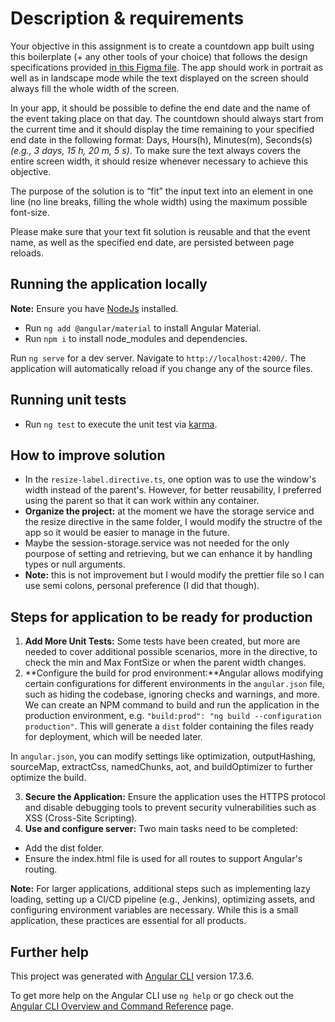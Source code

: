# Description & requirements

Your objective in this assignment is to create a countdown app built using this boilerplate (+ any
other tools of your choice) that follows the design specifications provided
[in this Figma file](https://www.figma.com/file/UPEugUz5jM9IzIkWft2Y9m/NC-challenge). The app should
work in portrait as well as in landscape mode while the text displayed on the screen should always
fill the whole width of the screen.

In your app, it should be possible to define the end date and the name of the event taking place on
that day. The countdown should always start from the current time and it should display the time
remaining to your specified end date in the following format: Days, Hours(h), Minutes(m), Seconds(s)
_(e.g., 3 days, 15 h, 20 m, 5 s)_. To make sure the text always covers the entire screen width, it
should resize whenever necessary to achieve this objective.

The purpose of the solution is to “fit” the input text into an element in one line (no line breaks,
filling the whole width) using the maximum possible font-size.

Please make sure that your text fit solution is reusable and that the event name, as well as the
specified end date, are persisted between page reloads.

## Running the application locally

**Note:** Ensure you have [NodeJs](https://nodejs.org/en/download) installed.

- Run `ng add @angular/material` to install Angular Material.
- Run `npm i` to install node_modules and dependencies.

Run `ng serve` for a dev server. Navigate to `http://localhost:4200/`. The application will
automatically reload if you change any of the source files.

## Running unit tests

- Run `ng test` to execute the unit test via
  [karma](https://karma-runner.github.io./latest/index.html).

## How to improve solution

- In the `resize-label.directive.ts`, one option was to use the window's width instead of the
  parent's. However, for better reusability, I preferred using the parent so that it can work within
  any container.
- **Organize the project:** at the moment we have the storage service and the resize directive in
  the same folder, I would modify the structre of the app so it would be easier to manage in the
  future.
- Maybe the session-storage.service was not needed for the only pourpose of setting and retrieving,
  but we can enhance it by handling types or null arguments.
- **Note:** this is not improvement but I would modify the prettier file so I can use semi colons,
  personal preference (I did that though).

## Steps for application to be ready for production

1. **Add More Unit Tests:** Some tests have been created, but more are needed to cover additional
   possible scenarios, more in the directive, to check the min and Max FontSize or when the parent
   width changes.
2. **Configure the build for prod environment:**Angular allows modifying certain configurations for
   different environments in the `angular.json` file, such as hiding the codebase, ignoring checks
   and warnings, and more. We can create an NPM command to build and run the application in the
   production environment, e.g. `"build:prod": "ng build --configuration production"`. This will
   generate a `dist` folder containing the files ready for deployment, which will be needed later.

In `angular.json`, you can modify settings like optimization, outputHashing, sourceMap, extractCss,
namedChunks, aot, and buildOptimizer to further optimize the build.

3. **Secure the Application:** Ensure the application uses the HTTPS protocol and disable debugging
   tools to prevent security vulnerabilities such as XSS (Cross-Site Scripting).
4. **Use and configure server:** Two main tasks need to be completed:

- Add the dist folder.
- Ensure the index.html file is used for all routes to support Angular's routing.

**Note:** For larger applications, additional steps such as implementing lazy loading, setting up a
CI/CD pipeline (e.g., Jenkins), optimizing assets, and configuring environment variables are
necessary. While this is a small application, these practices are essential for all products.

## Further help

This project was generated with [Angular CLI](https://github.com/angular/angular-cli) version
17.3.6.

To get more help on the Angular CLI use `ng help` or go check out the
[Angular CLI Overview and Command Reference](https://angular.io/cli) page.
